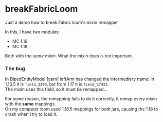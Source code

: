 # breakFabricLoom
Just a demo how to break Fabric loom's mixin remapper

In this, I have two modules:  
 - MC 1.16
 - MC 1.18

Both with the *same* mixin. What the mixin does is not important.  

### The bug

In BipedEntityModel [yarn] leftArm has changed the intermediary name: In 1.16.5 it is `field_3390`, but from 1.17 it is `field_27433`.  
The mixin uses this field, so it must be remapped...  

For some reason, the remapping fails to do it correctly, it remap every mixin with the **same** mappings.  
On my computer loom used 1.16.5 mappings for both jars, causing the 1.18 to crash when I try to load it.  


